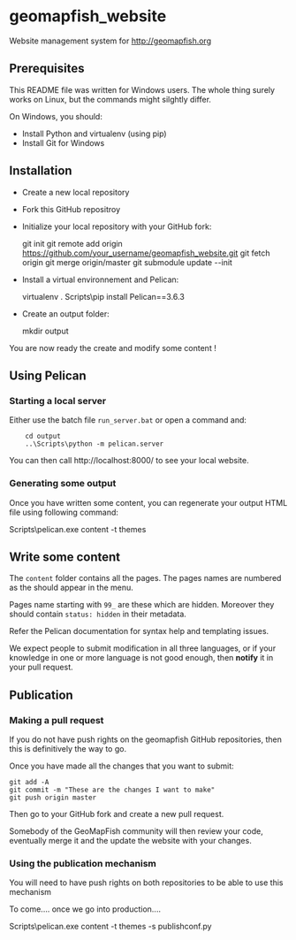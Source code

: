 # geomapfish_website

Website management system for http://geomapfish.org

## Prerequisites

This README file was written for Windows users. The whole thing surely
works on Linux, but the commands might silghtly differ.

On Windows, you should:

* Install Python and virtualenv (using pip)
* Install Git for Windows

## Installation

* Create a new local repository
* Fork this GitHub repositroy
* Initialize your local repository with your GitHub fork:

    git init
    git remote add origin https://github.com/your_username/geomapfish_website.git
    git fetch origin
    git merge origin/master
    git submodule update --init

* Install a virtual environnement and Pelican:

    virtualenv .
    Scripts\pip install Pelican==3.6.3

* Create an output folder:

    mkdir output

You are now ready the create and modify some content !

## Using Pelican

### Starting a local server

Either use the batch file `run_server.bat` or open a command and:

```
    cd output
    ..\Scripts\python -m pelican.server
```

You can then call http://localhost:8000/ to see your local website.

### Generating some output

Once you have written some content, you can regenerate your output HTML
file using following command:

Scripts\pelican.exe content -t themes

## Write some content

The `content` folder contains all the pages. The pages names are numbered
as the should appear in the menu.

Pages name starting with `99_` are these which are hidden. Moreover they
should contain `status: hidden` in their metadata.


Refer the Pelican documentation for syntax help and templating issues.

We expect people to submit modification in all three languages, or if your
knowledge in one or more language is not good enough, then **notify** it
in your pull request.

## Publication

### Making a pull request

If you do not have push rights on the geomapfish GitHub repositories, then
this is definitively the way to go.

Once you have made all the changes that you want to submit:

    git add -A
    git commit -m "These are the changes I want to make"
    git push origin master

Then go to your GitHub fork and create a new pull request.

Somebody of the GeoMapFish community will then review your code, eventually
merge it and the update the website with your changes.

### Using the publication mechanism

You will need to have push rights on both repositories to be able to use
this mechanism

To come.... once we go into production....

Scripts\pelican.exe content -t themes -s publishconf.py
